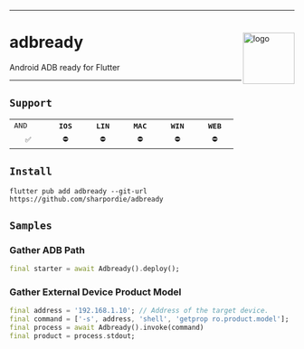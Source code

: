 <hr><div>
<a href="../.."><img align="right" height="91" src="https://user-images.githubusercontent.com/72373746/202394839-d673c37b-e9a7-4c31-ad0a-04cdc9e51308.png" alt="logo"></a>
<h1>adbready</h1>
<p>Android ADB ready for Flutter</p>
</div><hr>

## `Support`

<table>
  <tr>
    <td><samp>AND</samp></td>
    <th><samp>IOS</samp></th>
    <th><samp>LIN</samp></th>
    <th><samp>MAC</samp></th>
    <th><samp>WIN</samp></th>
    <th><samp>WEB</samp></th>
  </tr>
  <tr align="center">
    <td width="50"><samp>✅</samp></td>
    <td width="50"><samp>⛔</samp></td>
    <td width="50"><samp>⛔</samp></td>
    <td width="50"><samp>⛔</samp></td>
    <td width="50"><samp>⛔</samp></td>
    <td width="50"><samp>⛔</samp></td>
  </tr>
</table>

## `Install`

```shell
flutter pub add adbready --git-url https://github.com/sharpordie/adbready
```

## `Samples`

### Gather ADB Path

```dart
final starter = await Adbready().deploy();
```

### Gather External Device Product Model

```dart
final address = '192.168.1.10'; // Address of the target device.
final command = ['-s', address, 'shell', 'getprop ro.product.model'];
final process = await Adbready().invoke(command)
final product = process.stdout;
```
